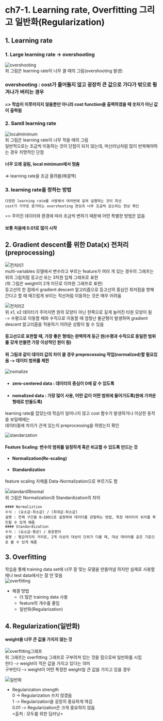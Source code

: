 # ch7-1. Learning rate, Overfitting 그리고 일반화(Regularization)  

## 1. Learning rate  
### 1. Large learning rate -> overshooting  
![overshooting](https://user-images.githubusercontent.com/31130917/108701412-44129e80-754b-11eb-846e-18389fdfbf2f.PNG)  
위 그림은 learning rate이 너무 클 때의 그림(overshooting 발생)  
### overshooting : cost가 줄어들지 않고 굉장히 큰 값으로 가다가 밖으로 튕겨나가 버리는 경우  
#### => 학습이 이루어지지 않을뿐만 아니라 cost function을 출력하였을 때 숫자가 아닌 값이 출력됨  
  
### 2. Samll learning rate  
![localminimum](https://user-images.githubusercontent.com/31130917/108701757-b71c1500-754b-11eb-8b3d-b90724f6d185.PNG)  
위 그림은 learning rate이 너무 작을 때의 그림  
일반적으로는 조금씩 이동하는 것이 단점이 되지 않는데, 머신러닝처럼 많이 반복해야하는 경우 치명적인 단점  
#### 너무 오래 걸림, local minimum에서 멈춤
=> learning rate을 조금 올려봄(해결책)  
  
### 3. learning rate을 정하는 방법  
    다양한 learning rate를 사용해서 여러번에 걸쳐 실행하는 것이 최선  
    cost가 거꾸로 증가하는 overshooting 현상과 너무 조금씩 감소하는 현상 확인  
=> 주어진 데이터와 환경에 따라 조금씩 변하기 때문에 어떤 특별한 방법은 없음  
#### 보통 처음에 0.01로 많이 시작  
  
## 2. Gradient descent를 위한 Data(x) 전처리(preprocessing)  
![전처리1](https://user-images.githubusercontent.com/31130917/108702980-54c41400-754d-11eb-8d84-e06857d60f88.PNG)  
multi-variables 모델에서 변수라고 부르는 feature가 여러 개 있는 경우의 그래프는 위의 그림처럼 등고선 또는 3차원 입체 그래프로 표현  
(위 그림은 weight이 2개 이므로 이차원 그래프로 표현)  
등고선의 한 점에서 gradient descent 알고리즘으로 등고선의 중심인 최저점을 향해 간다고 할 때 매끄럽게 보이는 직선처럼 이동하는 것은 매우 어려움  
  
![전처리2](https://user-images.githubusercontent.com/31130917/108703137-8f2db100-754d-11eb-8388-9cde403fdcba.PNG)  
위 x1, x2 데이터가 주어지면 원의 모양이 아닌 한쪽으로 길게 늘어진 타원 모양이 됨  
-> 수평으로 이동할 때와 수직으로 이동할 때 엄청난 불균형이 발생하여 gradient descent 알고리즘을 적용하기 어려운 상황이 될 수 있음  
#### 등고선으로 표현할 때, 가장 좋은 형태는 완벽하게 둥근 원(수평과 수직으로 동일한 범위를 갖게 만들면 가장 이상적인 원이 됨)  
#### 위 그림과 같이 데이터 값의 차이 클 경우 preprocessing 작업(normalized)할 필요있음 -> 데이터 범위를 제한  
  
![nomalize](https://user-images.githubusercontent.com/31130917/108703266-bb493200-754d-11eb-84c7-79023833d4ff.PNG)  
* #### zero-centered data : 데이터의 중심이 0에 갈 수 있도록
* #### nomalized data : 가장 많이 사용, 어떤 값이 어떤 범위에 들어가도록(원에 가까운 형태로 만들도록)  
learning rate를 잡았는데 학습이 일어나지 않고 cost 함수가 발생하거나 이상한 동작을 보일때에는   
데이터중에 차이가 큰게 있는지 preprocessing을 하였는지 확인  
  
![standarzation](https://user-images.githubusercontent.com/31130917/108707916-0fefab80-7554-11eb-808f-10e3a36c3370.PNG)  
#### Feature Scaling: 변수의 범위를 일정하게 혹은 비교할 수 있도록 만드는 것  
* #### Normalization(Re-scaling)  
* #### Standardization  
feature scaling 자체를 Data-Normalization으로 부르기도 함  
  
![standard와nomal](https://user-images.githubusercontent.com/31130917/111246104-0afcb400-8649-11eb-9247-9df6dfb161f6.png)  
위 그림은 Normalization과 Standardization의 차이  

    #### Normaliztion  
    수식 : (요소값-최소값) / (최대값-최소값)  
    설명 : 전체 구간을 0~100으로 설정하여 데이터를 관찰하는 방법, 특정 데이터의 위치를 확인할 수 있게 해줌  
    #### Standardization  
    수식 : (요소값-평균) / 표준편차  
    설명 : 평균까지의 거리로, 2개 이상의 대상이 단위가 다를 때, 대상 데이터를 같은 기준으로 볼 수 있게 해줌  
  
## 3. Overfitting  
학습을 통해 training data set에 너무 잘 맞는 모델을 만들어냄 하지만 실제로 사용할 때나 test data에서는 잘 안 맞음  
![overfitting](https://user-images.githubusercontent.com/31130917/108708292-9906e280-7554-11eb-90d9-6ffabf33808c.PNG)  
  
* 해결 방법  
  * 더 많은 training data 사용  
  * feature의 개수를 줄임  
  * 일반화(Regularization)  
  
## 4. Regularization(일반화)  
#### weight을 너무 큰 값을 가지지 않는 것  
![overfitting그래프](https://user-images.githubusercontent.com/31130917/108708600-fd29a680-7554-11eb-9679-b3a60bf39dff.PNG)  
위 그래프는 overfitting 그래프로 구부려져 있는 것을 핌으로써 일반화를 시킴  
핀다 -> weight이 적은 값을 가지고 있다는 의미  
구부린다 -> weight이 어떤 특정한 weight일 큰 값을 가지고 있을 경우  
  
![일반화](https://user-images.githubusercontent.com/31130917/108708804-411cab80-7555-11eb-99dc-a433bcd78650.PNG)  
* Regularization strength  
0 -> Regularization 쓰지 않겠음  
1 -> Regularization을 굉장히 중요하게 여김  
0.01 -> Regularization은 크게 중요하지 않음  
<출처 : 모두를 위한 딥러닝>
